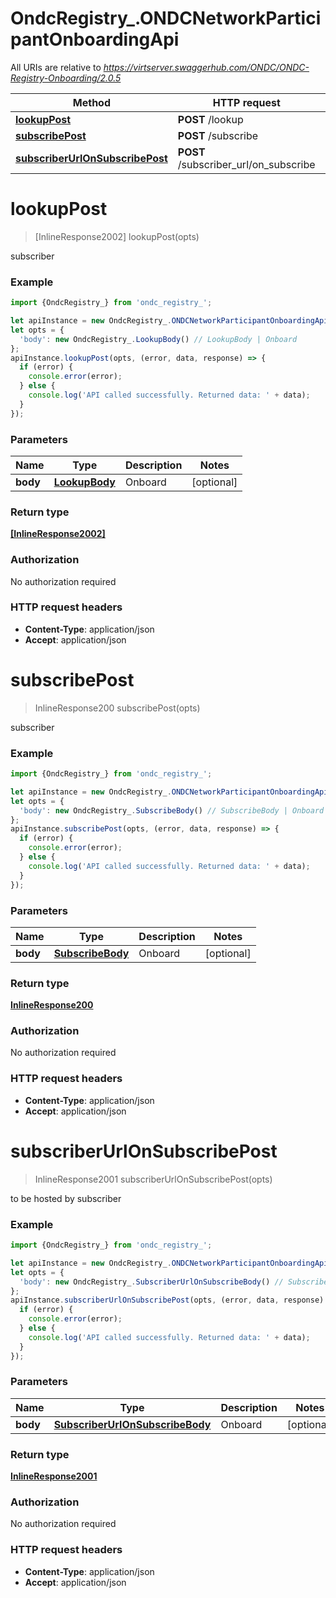 # OndcRegistry_.ONDCNetworkParticipantOnboardingApi

All URIs are relative to *https://virtserver.swaggerhub.com/ONDC/ONDC-Registry-Onboarding/2.0.5*

Method | HTTP request | Description
------------- | ------------- | -------------
[**lookupPost**](ONDCNetworkParticipantOnboardingApi.md#lookupPost) | **POST** /lookup | 
[**subscribePost**](ONDCNetworkParticipantOnboardingApi.md#subscribePost) | **POST** /subscribe | 
[**subscriberUrlOnSubscribePost**](ONDCNetworkParticipantOnboardingApi.md#subscriberUrlOnSubscribePost) | **POST** /subscriber_url/on_subscribe | 

<a name="lookupPost"></a>
# **lookupPost**
> [InlineResponse2002] lookupPost(opts)



subscriber

### Example
```javascript
import {OndcRegistry_} from 'ondc_registry_';

let apiInstance = new OndcRegistry_.ONDCNetworkParticipantOnboardingApi();
let opts = { 
  'body': new OndcRegistry_.LookupBody() // LookupBody | Onboard
};
apiInstance.lookupPost(opts, (error, data, response) => {
  if (error) {
    console.error(error);
  } else {
    console.log('API called successfully. Returned data: ' + data);
  }
});
```

### Parameters

Name | Type | Description  | Notes
------------- | ------------- | ------------- | -------------
 **body** | [**LookupBody**](LookupBody.md)| Onboard | [optional] 

### Return type

[**[InlineResponse2002]**](InlineResponse2002.md)

### Authorization

No authorization required

### HTTP request headers

 - **Content-Type**: application/json
 - **Accept**: application/json

<a name="subscribePost"></a>
# **subscribePost**
> InlineResponse200 subscribePost(opts)



subscriber

### Example
```javascript
import {OndcRegistry_} from 'ondc_registry_';

let apiInstance = new OndcRegistry_.ONDCNetworkParticipantOnboardingApi();
let opts = { 
  'body': new OndcRegistry_.SubscribeBody() // SubscribeBody | Onboard
};
apiInstance.subscribePost(opts, (error, data, response) => {
  if (error) {
    console.error(error);
  } else {
    console.log('API called successfully. Returned data: ' + data);
  }
});
```

### Parameters

Name | Type | Description  | Notes
------------- | ------------- | ------------- | -------------
 **body** | [**SubscribeBody**](SubscribeBody.md)| Onboard | [optional] 

### Return type

[**InlineResponse200**](InlineResponse200.md)

### Authorization

No authorization required

### HTTP request headers

 - **Content-Type**: application/json
 - **Accept**: application/json

<a name="subscriberUrlOnSubscribePost"></a>
# **subscriberUrlOnSubscribePost**
> InlineResponse2001 subscriberUrlOnSubscribePost(opts)



to be hosted by subscriber

### Example
```javascript
import {OndcRegistry_} from 'ondc_registry_';

let apiInstance = new OndcRegistry_.ONDCNetworkParticipantOnboardingApi();
let opts = { 
  'body': new OndcRegistry_.SubscriberUrlOnSubscribeBody() // SubscriberUrlOnSubscribeBody | Onboard
};
apiInstance.subscriberUrlOnSubscribePost(opts, (error, data, response) => {
  if (error) {
    console.error(error);
  } else {
    console.log('API called successfully. Returned data: ' + data);
  }
});
```

### Parameters

Name | Type | Description  | Notes
------------- | ------------- | ------------- | -------------
 **body** | [**SubscriberUrlOnSubscribeBody**](SubscriberUrlOnSubscribeBody.md)| Onboard | [optional] 

### Return type

[**InlineResponse2001**](InlineResponse2001.md)

### Authorization

No authorization required

### HTTP request headers

 - **Content-Type**: application/json
 - **Accept**: application/json

